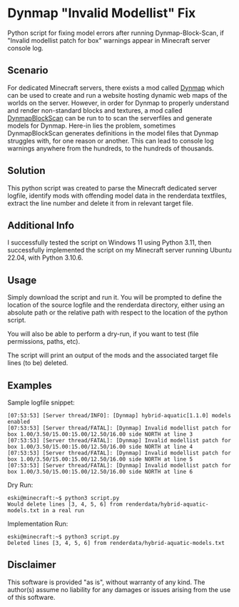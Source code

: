 # Dynmap "Invalid Modellist" Fix
Python script for fixing model errors after running Dynmap-Block-Scan, if "Invalid modellist patch for box" warnings appear in Minecraft server console log.

## Scenario
For dedicated Minecraft servers, there exists a mod called [Dynmap](https://github.com/webbukkit/dynmap) which can be used to create and run a website hosting dynamic web maps of the worlds on the server. However, in order for Dynmap to properly understand and render non-standard blocks and textures, a mod called [DynmapBlockScan](https://github.com/webbukkit/DynmapBlockScan) can be run to to scan the serverfiles and generate models for Dynmap. Here-in lies the problem, sometimes DynmapBlockScan generates definitions in the model files that Dynmap struggles with, for one reason or another. This can lead to console log warnings anywhere from the hundreds, to the hundreds of thousands. 

## Solution
This python script was created to parse the Minecraft dedicated server logfile, identify mods with offending model data in the renderdata textfiles, extract the line number and delete it from in relevant target file.

## Additional Info
I successfully tested the script on Windows 11 using Python 3.11, then successfully implemented the script on my Minecraft server running Ubuntu 22.04, with Python 3.10.6.

## Usage
Simply download the script and run it. You will be prompted to define the location of the source logfile and the renderdata directory, either using an absolute path or the relative path with respect to the location of the python script.

You will also be able to perform a dry-run, if you want to test (file permissions, paths, etc).

The script will print an output of the mods and the associated target file lines (to be) deleted.

## Examples
Sample logfile snippet:
```
[07:53:53] [Server thread/INFO]: [Dynmap] hybrid-aquatic[1.1.0] models enabled
[07:53:53] [Server thread/FATAL]: [Dynmap] Invalid modellist patch for box 1.00/3.50/15.00:15.00/12.50/16.00 side NORTH at line 3
[07:53:53] [Server thread/FATAL]: [Dynmap] Invalid modellist patch for box 1.00/3.50/15.00:15.00/12.50/16.00 side NORTH at line 4
[07:53:53] [Server thread/FATAL]: [Dynmap] Invalid modellist patch for box 1.00/3.50/15.00:15.00/12.50/16.00 side NORTH at line 5
[07:53:53] [Server thread/FATAL]: [Dynmap] Invalid modellist patch for box 1.00/3.50/15.00:15.00/12.50/16.00 side NORTH at line 6
```

Dry Run:
```
eski@minecraft:~$ python3 script.py
Would delete lines [3, 4, 5, 6] from renderdata/hybrid-aquatic-models.txt in a real run
```

Implementation Run:
```
eski@minecraft:~$ python3 script.py
Deleted lines [3, 4, 5, 6] from renderdata/hybrid-aquatic-models.txt
```

## Disclaimer

This software is provided "as is", without warranty of any kind. The author(s) assume no liability for any damages or issues arising from the use of this software.
